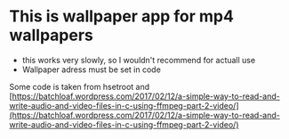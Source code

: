 # This is wallpaper app for mp4 wallpapers

- this works very slowly, so I wouldn't recommend for actuall use
- Wallpaper adress must be set in code

 Some code is taken from hsetroot and [https://batchloaf.wordpress.com/2017/02/12/a-simple-way-to-read-and-write-audio-and-video-files-in-c-using-ffmpeg-part-2-video/](https://batchloaf.wordpress.com/2017/02/12/a-simple-way-to-read-and-write-audio-and-video-files-in-c-using-ffmpeg-part-2-video/)
